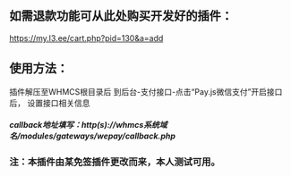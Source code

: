 ## 如需退款功能可从此处购买开发好的插件：
https://my.l3.ee/cart.php?pid=130&a=add

## 使用方法：
插件解压至WHMCS根目录后
到后台-支付接口-点击“Pay.js微信支付”开启接口后，
设置接口相关信息
##### callback地址填写：http(s)://whmcs系统域名/modules/gateways/wepay/callback.php
### 注：本插件由某免签插件更改而来，本人测试可用。
